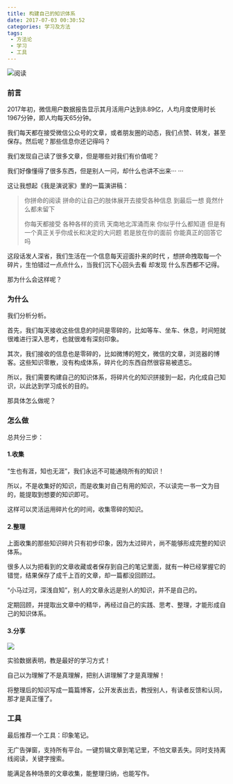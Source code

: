 ```yaml
---
title: 构建自己的知识体系
date: 2017-07-03 00:30:52
categories: 学习及方法
tags: 
 - 方法论
 - 学习
 - 工具
---
```


![阅读](https://assets.artifactuprising.com/assets/images/pdp/hardcover-book-banner01-cover-crush-desktop_1x.jpg)

### 前言

2017年初，微信用户数据报告显示其月活用户达到8.89亿，人均月度使用时长1967分钟，即人均每天65分钟。

我们每天都在接受微信公众号的文章，或者朋友圈的动态，我们点赞、转发，甚至保存。然后呢？那些信息你还记得吗？

我们发现自己读了很多文章，但是哪些对我们有价值呢？

我们好像懂得了很多东西，但是别人一问，却什么也讲不出来··· ···

<!-- more -->

这让我想起《我是演说家》里的一篇演讲稿：

> 你拼命的阅读 拼命的让自己的肢体展开去接受各种信息 到最后一想 竟然什么都未留下 
>
> 你每天都接受 各种各样的资讯 天南地北浑涌而来 你似乎什么都知道 但是有一个真正关乎你成长和决定的大问题 若是放在你的面前 你能真正的回答它吗

这段话发人深省，我们生活在一个信息每天迎面扑来的时代 ，想拼命拽取每一个碎片，生怕错过一点点什么，当我们沉下心回头去看 却发现 什么东西都不记得。

那为什么会这样呢？

### 为什么

我们分析分析。

首先，我们每天接收这些信息的时间是零碎的，比如等车、坐车、休息，时间短就很难进行深入思考，也就很难有深刻印象。

其次，我们接收的信息也是零碎的，比如微博的短文，微信的文章，浏览器的博客。这些知识零散，没有构成体系，碎片化的东西自然很容易被遗忘。

所以，我们需要构建自己的知识体系，将碎片化的知识拼接到一起，内化成自己知识，以此达到学习成长的目的。

那具体怎么做呢？



### 怎么做

总共分三步：

#### 1.收集

 “生也有涯，知也无涯”，我们永远不可能通晓所有的知识！

所以，不是收集好的知识，而是收集对自己有用的知识，不以读完一书一文为目的，能提取到想要的知识即可。

这样可以灵活运用碎片化的时间，收集零碎的知识。



#### 2.整理

上面收集的那些知识碎片只有初步印象，因为太过碎片，尚不能够形成完整的知识体系。

很多人以为把看到的文章收藏或者保存到自己的笔记里面，就有一种已经掌握它的错觉，结果保存了成千上百的文章，却一篇都没回顾过。

“小马过河，深浅自知”，别人的文章永远是别人的知识，并不是自己的。

定期回顾，并提取出文章中的精华，再经过自己的实践、思考、整理，才能形成自己的知识体系。



#### 3.分享

![](http://upload-images.jianshu.io/upload_images/195046-87a674e0bde6c9cc.jpg?imageMogr2/auto-orient/strip%7CimageView2/2/w/1240)

实验数据表明，教是最好的学习方式！

自己以为理解了不是真理解，把别人讲理解了才是真理解！

将整理后的知识写成一篇篇博客，公开发表出去，教授别人，有读者反馈和认同，那才是真正懂了。



### 工具

最后推荐一个工具：印象笔记。

无广告弹窗，支持所有平台。一键剪辑文章到笔记里，不怕文章丢失。同时支持离线阅读，关键字搜索。

能满足各种场景的文章收集，能整理归纳，也能写作。